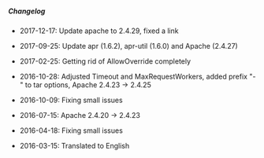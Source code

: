 ##### Changelog

* 2017-12-17: Update apache to 2.4.29, fixed a link

* 2017-09-25: Update apr (1.6.2), apr-util (1.6.0) and Apache (2.4.27)
* 2017-02-25: Getting rid of AllowOverride completely
* 2016-10-28: Adjusted Timeout and MaxRequestWorkers, added prefix "-" to tar options, Apache 2.4.23 -> 2.4.25
* 2016-10-09: Fixing small issues
* 2016-07-15: Apache 2.4.20 -> 2.4.23
* 2016-04-18: Fixing small issues
* 2016-03-15: Translated to English

